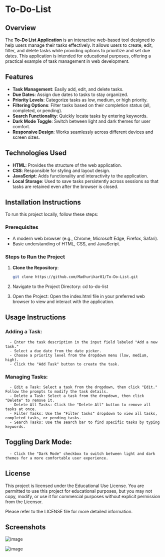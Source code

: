 # To-Do-List

## Overview
The **To-Do List Application** is an interactive web-based tool designed to help users manage their tasks effectively. It allows users to create, edit, filter, and delete tasks while providing options to prioritize and set due dates. This application is intended for educational purposes, offering a practical example of task management in web development.

## Features
- **Task Management**: Easily add, edit, and delete tasks.
- **Due Dates**: Assign due dates to tasks to stay organized.
- **Priority Levels**: Categorize tasks as low, medium, or high priority.
- **Filtering Options**: Filter tasks based on their completion status (all, completed, or pending).
- **Search Functionality**: Quickly locate tasks by entering keywords.
- **Dark Mode Toggle**: Switch between light and dark themes for user comfort.
- **Responsive Design**: Works seamlessly across different devices and screen sizes.

## Technologies Used
- **HTML**: Provides the structure of the web application.
- **CSS**: Responsible for styling and layout design.
- **JavaScript**: Adds functionality and interactivity to the application.
- **Local Storage**: Used to save tasks persistently across sessions so that tasks are retained even after the browser is closed.

## Installation Instructions
To run this project locally, follow these steps:

### Prerequisites
- A modern web browser (e.g., Chrome, Microsoft Edge, Firefox, Safari).
- Basic understanding of HTML, CSS, and JavaScript.

### Steps to Run the Project
1. **Clone the Repository**:
   ```bash
   git clone https://github.com/Madhurikar01/To-Do-List.git 

2. Navigate to the Project Directory:
      cd to-do-list

4. Open the Project: Open the index.html file in your preferred web browser to view and interact with the application.
   
## Usage Instructions

### Adding a Task:
      - Enter the task description in the input field labeled "Add a new task."
      - Select a due date from the date picker.
      - Choose a priority level from the dropdown menu (low, medium, high).
      - Click the "Add Task" button to create the task.
      
### Managing Tasks:
      - Edit a Task: Select a task from the dropdown, then click "Edit." Follow the prompts to modify the task details.
      - Delete a Task: Select a task from the dropdown, then click "Delete" to remove it.
      - Delete All Tasks: Click the "Delete All" button to remove all tasks at once.
      - Filter Tasks: Use the "Filter tasks" dropdown to view all tasks, completed tasks, or pending tasks.
      - Search Tasks: Use the search bar to find specific tasks by typing keywords.

## Toggling Dark Mode:
      - Click the "Dark Mode" checkbox to switch between light and dark themes for a more comfortable user experience.

## License
This project is licensed under the Educational Use License. You are permitted to use this project for educational purposes, but you may not copy, modify, or use it for commercial purposes without explicit permission from the Licensor.

Please refer to the LICENSE file for more detailed information.

## Screenshots

![image](https://github.com/user-attachments/assets/c48af6b5-6c89-4654-9353-1d48b3e69b59)

![image](https://github.com/user-attachments/assets/e5f269c1-d193-4a7a-b833-6dbdab187bb5)




